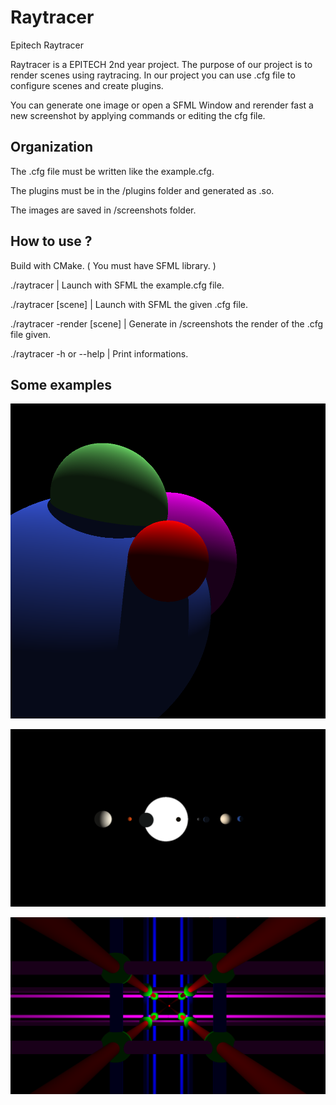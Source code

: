 # Raytracer
Epitech Raytracer

Raytracer is a EPITECH 2nd year project. The purpose of our project is to render scenes using raytracing. In our project you can use .cfg file to configure scenes and create plugins.

You can generate one image or open a SFML Window and rerender fast a new screenshot by applying commands or editing the cfg file.

## Organization

The .cfg file must be written like the example.cfg.

The plugins must be in the /plugins folder and generated as .so.

The images are saved in /screenshots folder.

## How to use ?

Build with CMake. ( You must have SFML library. )

./raytracer                   | Launch with SFML the example.cfg file.

./raytracer [scene]           | Launch with SFML the given .cfg file.

./raytracer -render [scene]   | Generate in /screenshots the render of the .cfg file given.

./raytracer -h or --help      | Print informations.

## Some examples

![Sphere_example](/screenshots/example1.png?raw=true "Spheres")

![SolarSystem_example](/screenshots/solarsystem.png?raw=true "SolarSystem")

![Cylinders](/screenshots/cylinders.png?raw=true "Cylinders")